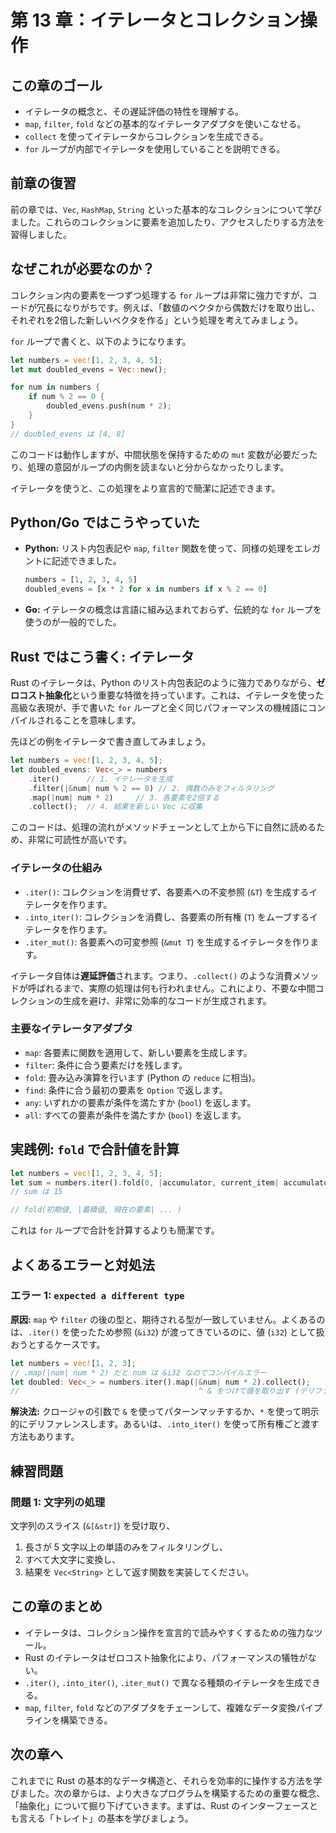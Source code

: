 # 第 13 章：イテレータとコレクション操作

## この章のゴール
- イテレータの概念と、その遅延評価の特性を理解する。
- `map`, `filter`, `fold` などの基本的なイテレータアダプタを使いこなせる。
- `collect` を使ってイテレータからコレクションを生成できる。
- `for` ループが内部でイテレータを使用していることを説明できる。

## 前章の復習
前の章では、`Vec`, `HashMap`, `String` といった基本的なコレクションについて学びました。これらのコレクションに要素を追加したり、アクセスしたりする方法を習得しました。

## なぜこれが必要なのか？
コレクション内の要素を一つずつ処理する `for` ループは非常に強力ですが、コードが冗長になりがちです。例えば、「数値のベクタから偶数だけを取り出し、それぞれを2倍した新しいベクタを作る」という処理を考えてみましょう。

`for` ループで書くと、以下のようになります。
```rust
let numbers = vec![1, 2, 3, 4, 5];
let mut doubled_evens = Vec::new();

for num in numbers {
    if num % 2 == 0 {
        doubled_evens.push(num * 2);
    }
}
// doubled_evens は [4, 8]
```
このコードは動作しますが、中間状態を保持するための `mut` 変数が必要だったり、処理の意図がループの内側を読まないと分からなかったりします。

イテレータを使うと、この処理をより宣言的で簡潔に記述できます。

## Python/Go ではこうやっていた
- **Python:** リスト内包表記や `map`, `filter` 関数を使って、同様の処理をエレガントに記述できました。
  ```python
  numbers = [1, 2, 3, 4, 5]
  doubled_evens = [x * 2 for x in numbers if x % 2 == 0]
  ```
- **Go:** イテレータの概念は言語に組み込まれておらず、伝統的な `for` ループを使うのが一般的でした。

## Rust ではこう書く: イテレータ
Rust のイテレータは、Python のリスト内包表記のように強力でありながら、**ゼロコスト抽象化**という重要な特徴を持っています。これは、イテレータを使った高級な表現が、手で書いた `for` ループと全く同じパフォーマンスの機械語にコンパイルされることを意味します。

先ほどの例をイテレータで書き直してみましょう。
```rust
let numbers = vec![1, 2, 3, 4, 5];
let doubled_evens: Vec<_> = numbers
    .iter()      // 1. イテレータを生成
    .filter(|&num| num % 2 == 0) // 2. 偶数のみをフィルタリング
    .map(|num| num * 2)     // 3. 各要素を2倍する
    .collect();  // 4. 結果を新しい Vec に収集
```

このコードは、処理の流れがメソッドチェーンとして上から下に自然に読めるため、非常に可読性が高いです。

### イテレータの仕組み
- `.iter()`: コレクションを消費せず、各要素への不変参照 (`&T`) を生成するイテレータを作ります。
- `.into_iter()`: コレクションを消費し、各要素の所有権 (`T`) をムーブするイテレータを作ります。
- `.iter_mut()`: 各要素への可変参照 (`&mut T`) を生成するイテレータを作ります。

イテレータ自体は**遅延評価**されます。つまり、`.collect()` のような消費メソッドが呼ばれるまで、実際の処理は何も行われません。これにより、不要な中間コレクションの生成を避け、非常に効率的なコードが生成されます。

### 主要なイテレータアダプタ
- `map`: 各要素に関数を適用して、新しい要素を生成します。
- `filter`: 条件に合う要素だけを残します。
- `fold`: 畳み込み演算を行います (Python の `reduce` に相当)。
- `find`: 条件に合う最初の要素を `Option` で返します。
- `any`: いずれかの要素が条件を満たすか (`bool`) を返します。
- `all`: すべての要素が条件を満たすか (`bool`) を返します。

## 実践例: `fold` で合計値を計算
```rust
let numbers = vec![1, 2, 3, 4, 5];
let sum = numbers.iter().fold(0, |accumulator, current_item| accumulator + current_item);
// sum は 15

// fold(初期値, |蓄積値, 現在の要素| ... )
```
これは `for` ループで合計を計算するよりも簡潔です。

## よくあるエラーと対処法
### エラー 1: `expected a different type`
**原因:** `map` や `filter` の後の型と、期待される型が一致していません。よくあるのは、`.iter()` を使ったため参照 (`&i32`) が渡ってきているのに、値 (`i32`) として扱おうとするケースです。
```rust
let numbers = vec![1, 2, 3];
// .map(|num| num * 2) だと num は &i32 なのでコンパイルエラー
let doubled: Vec<_> = numbers.iter().map(|&num| num * 2).collect();
//                                        ^ & をつけて値を取り出す (デリファレンス)
```
**解決法:** クロージャの引数で `&` を使ってパターンマッチするか、`*` を使って明示的にデリファレンスします。あるいは、`.into_iter()` を使って所有権ごと渡す方法もあります。

## 練習問題
### 問題 1: 文字列の処理
文字列のスライス (`&[&str]`) を受け取り、
1.  長さが 5 文字以上の単語のみをフィルタリングし、
2.  すべて大文字に変換し、
3.  結果を `Vec<String>` として返す関数を実装してください。

## この章のまとめ
- イテレータは、コレクション操作を宣言的で読みやすくするための強力なツール。
- Rust のイテレータはゼロコスト抽象化により、パフォーマンスの犠牲がない。
- `.iter()`, `.into_iter()`, `.iter_mut()` で異なる種類のイテレータを生成できる。
- `map`, `filter`, `fold` などのアダプタをチェーンして、複雑なデータ変換パイプラインを構築できる。

## 次の章へ
これまでに Rust の基本的なデータ構造と、それらを効率的に操作する方法を学びました。次の章からは、より大きなプログラムを構築するための重要な概念、「抽象化」について掘り下げていきます。まずは、Rust のインターフェースとも言える「トレイト」の基本を学びましょう。

